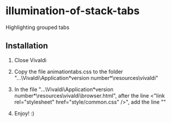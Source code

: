 # illumination-of-stack-tabs
Highlighting grouped tabs

Installation
------------------------------------------------

1. Close Vivaldi

3. Copy the file animationtabs.css to the folder "...\Vivaldi\Application\*version number*\resources\vivaldi"

4. In the file "...\Vivaldi\Application\*version number*\resources\vivaldi\browser.html", after the line <"link rel="stylesheet" href="style/common.css" />", add the line "<link rel="stylesheet" href="illumination of stack tabs_blue.css" />"

5. Enjoy! :)